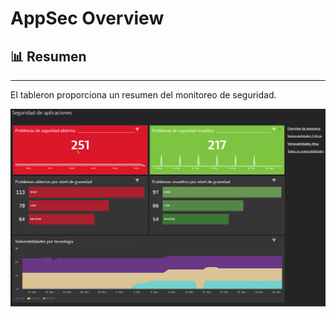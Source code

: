 # AppSec Overview

## 📊 Resumen
_____________________
El tableron proporciona un resumen del monitoreo de seguridad.

![appsec-es-1](https://raw.githubusercontent.com/br-se/poc-dashboards/main/images/appsec-es-1.png)